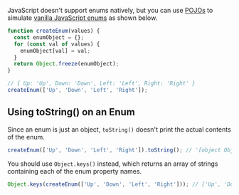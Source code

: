 JavaScript doesn't support enums natively, but you can use [POJOs](/tutorials/fundamentals/pojo) to simulate [vanilla JavaScript enums](/tutorials/fundamentals/enum) as shown below.

```javascript
function createEnum(values) {
  const enumObject = {};
  for (const val of values) {
    enumObject[val] = val;
  }
  return Object.freeze(enumObject);
}

// { Up: 'Up', Down: 'Down', Left: 'Left', Right: 'Right' }
createEnum(['Up', 'Down', 'Left', 'Right']);
```

## Using toString() on an Enum

Since an enum is just an object, `toString()` doesn't print the actual contents of the enum.

```javascript
createEnum(['Up', 'Down', 'Left', 'Right']).toString(); // '[object Object]'
```

You should use `Object.keys()` instead, which returns an array of strings containing each of the enum property names.

```javascript
Object.keys(createEnum(['Up', 'Down', 'Left', 'Right'])); // ['Up', 'Down', 'Left', 'Right']
```

